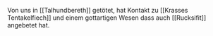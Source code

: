 Von uns in [[Talhundbereth]] getötet, hat Kontakt zu [[Krasses Tentakelfiech]] und einem gottartigen Wesen dass auch [[Rucksifit]] angebetet hat.